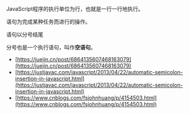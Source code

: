 JavaScript程序的执行单位为行，也就是一行一行地执行。

语句为完成某种任务而进行的操作。

语句以分号结尾

分号也是一个执行语句，叫作**空语句**。


* [https://juejin.cn/post/6864135607468163079](https://juejin.cn/post/6864135607468163079)
* [https://justjavac.com/javascript/2013/04/22/automatic-semicolon-insertion-in-javascript.html](https://justjavac.com/javascript/2013/04/22/automatic-semicolon-insertion-in-javascript.html)
* [https://www.cnblogs.com/fsjohnhuang/p/4154503.html](https://www.cnblogs.com/fsjohnhuang/p/4154503.html)